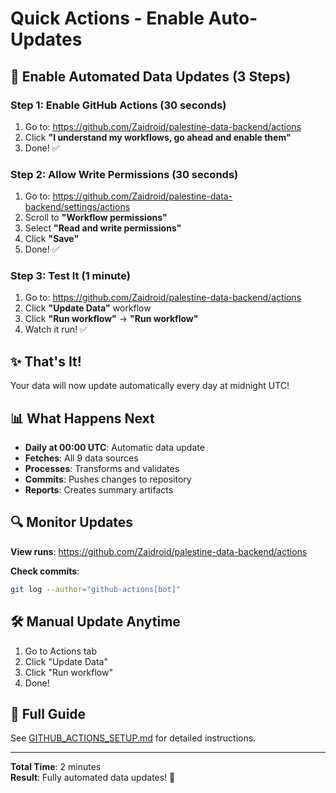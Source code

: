 # Quick Actions - Enable Auto-Updates

## 🚀 Enable Automated Data Updates (3 Steps)

### Step 1: Enable GitHub Actions (30 seconds)

1. Go to: https://github.com/Zaidroid/palestine-data-backend/actions
2. Click **"I understand my workflows, go ahead and enable them"**
3. Done! ✅

### Step 2: Allow Write Permissions (30 seconds)

1. Go to: https://github.com/Zaidroid/palestine-data-backend/settings/actions
2. Scroll to **"Workflow permissions"**
3. Select **"Read and write permissions"**
4. Click **"Save"**
5. Done! ✅

### Step 3: Test It (1 minute)

1. Go to: https://github.com/Zaidroid/palestine-data-backend/actions
2. Click **"Update Data"** workflow
3. Click **"Run workflow"** → **"Run workflow"**
4. Watch it run! ✅

## ✨ That's It!

Your data will now update automatically every day at midnight UTC!

## 📊 What Happens Next

- **Daily at 00:00 UTC**: Automatic data update
- **Fetches**: All 9 data sources
- **Processes**: Transforms and validates
- **Commits**: Pushes changes to repository
- **Reports**: Creates summary artifacts

## 🔍 Monitor Updates

**View runs**: https://github.com/Zaidroid/palestine-data-backend/actions

**Check commits**:
```bash
git log --author="github-actions[bot]"
```

## 🛠️ Manual Update Anytime

1. Go to Actions tab
2. Click "Update Data"
3. Click "Run workflow"
4. Done!

## 📖 Full Guide

See [GITHUB_ACTIONS_SETUP.md](GITHUB_ACTIONS_SETUP.md) for detailed instructions.

---

**Total Time**: 2 minutes  
**Result**: Fully automated data updates! 🎉

